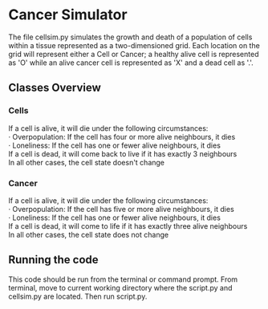 # Cancer Simulator

The file cellsim.py simulates the growth and death of a population of cells within a tissue represented as a two-dimensioned grid. Each location on the grid will represent either a Cell or Cancer; a healthy alive cell is represented as 'O' while an alive cancer cell is represented as 'X' and a dead cell as '.'.

## Classes Overview
### Cells
If a cell is alive, it will die under the following circumstances:  
· Overpopulation: If the cell has four or more alive neighbours, it dies  
· Loneliness:  If the cell has one or fewer alive neighbours, it dies  
If a cell is dead, it will come back to live if it has exactly 3 neighbours  
In all other cases, the cell state doesn't change  
### Cancer
If a cell is alive, it will die under the following circumstances:  
· Overpopulation:  If the cell has five or more alive neighbours, it dies  
· Loneliness: If the cell has one or fewer alive neighbours, it dies  
If a cell is dead, it will come to life if it has exactly three alive neighbours  
In all other cases, the cell state does not change  

## Running the code
This code should be run from the terminal or command prompt. From terminal, move to current working directory where the script.py and cellsim.py are located. Then run script.py.
